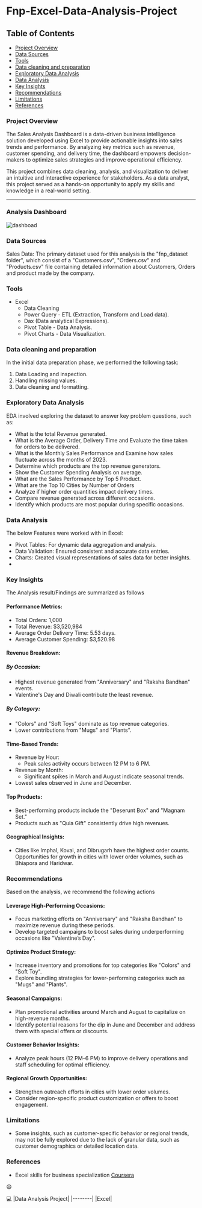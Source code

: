 # Fnp-Excel-Data-Analysis-Project

## Table of Contents
- [Project Overview](#project-overview)
- [Data Sources](#data-sources)
- [Tools](#tools)
- [Data cleaning and preparation](#data-cleaning-and-preparation)
- [Exploratory Data Analysis](#exploratory-data-analysis)
- [Data Analysis](#data-analysis)
- [Key Insights](#key-insights)
- [Recommendations](#recommendations)
- [Limitations](#limitations)
- [References](#references)

### Project Overview
The Sales Analysis Dashboard is a data-driven business intelligence solution developed using Excel to provide actionable insights into sales trends and performance. By analyzing key metrics such as revenue, customer spending, and delivery time, the dashboard empowers decision-makers to optimize sales strategies and improve operational efficiency.

This project combines data cleaning, analysis, and visualization to deliver an intuitive and interactive experience for stakeholders. As a data analyst, this project served as a hands-on opportunity to apply my skills and knowledge in a real-world setting.

---

### Analysis Dashboard

![dashboad](https://github.com/user-attachments/assets/05f793f8-dae3-41dc-804d-c028200d950a)


### Data Sources
Sales Data: The primary dataset used for this analysis is the "fnp_dataset folder", which consist of a "Customers.csv", "Orders.csv" and "Products.csv" file containing detailed information about Customers, Orders and product made by the company.

### Tools
- Excel
  -  Data Cleaning
  -  Power Query - ETL (Extraction, Transform and Load data).
  -  Dax (Data analytical Expressions).
  -  Pivot Table - Data Analysis.
  -  Pivot Charts - Data Visualization.

### Data cleaning and preparation 
In the initial data preparation phase, we performed the following task:
1. Data Loading and inspection.
2. Handling missing values.
3. Data cleaning and formatting.

### Exploratory Data Analysis
EDA involved exploring the dataset to answer key problem questions, such as:

 - What is the total Revenue generated.
 - What is the Average Order, Delivery Time and Evaluate the time taken for orders to be delivered.
 - What is the Monthly Sales Performance and Examine how sales fluctuate across the months of 2023.
 - Determine which products are the top revenue generators.
 - Show the Customer Spending Analysis on average.
 - What are the Sales Performance by Top 5 Product.
 - What are the Top 10 Cities by Number of Orders
 - Analyze if higher order quantities impact delivery times.
 - Compare revenue generated across different occasions.
 - Identify which products are most popular during specific occasions.

### Data Analysis 
The below Features were worked with in Excel: 
- Pivot Tables: For dynamic data aggregation and analysis.
- Data Validation: Ensured consistent and accurate data entries.
- Charts: Created visual representations of sales data for better insights.
- 
### Key Insights
The Analysis result/Findings are summarized as follows
#### Performance Metrics:

- Total Orders: 1,000
- Total Revenue: $3,520,984
- Average Order Delivery Time: 5.53 days.
- Average Customer Spending: $3,520.98
#### Revenue Breakdown:

 ##### By Occasion:
- Highest revenue generated from "Anniversary" and "Raksha Bandhan" events.
- Valentine's Day and Diwali contribute the least revenue.
##### By Category:
- "Colors" and "Soft Toys" dominate as top revenue categories.
- Lower contributions from "Mugs" and "Plants".
#### Time-Based Trends:
- Revenue by Hour:
   - Peak sales activity occurs between 12 PM to 6 PM.
- Revenue by Month:
   - Significant spikes in March and August indicate seasonal trends.
- Lowest sales observed in June and December.
#### Top Products:

- Best-performing products include the "Deserunt Box" and "Magnam Set."
 - Products such as "Quia Gift" consistently drive high revenues.
#### Geographical Insights:

- Cities like Imphal, Kovai, and Dibrugarh have the highest order counts.
Opportunities for growth in cities with lower order volumes, such as Bhiapora and Haridwar.

### Recommendations
Based on the analysis, we recommend the following actions

#### Leverage High-Performing Occasions:

 -  Focus marketing efforts on "Anniversary" and "Raksha Bandhan" to maximize revenue during these periods.
 -  Develop targeted campaigns to boost sales during underperforming occasions like "Valentine’s Day".
  
#### Optimize Product Strategy:
 -  Increase inventory and promotions for top categories like "Colors" and "Soft Toy".
 -  Explore bundling strategies for lower-performing categories such as "Mugs" and "Plants".
   
#### Seasonal Campaigns:
 - Plan promotional activities around March and August to capitalize on high-revenue months.
 - Identify potential reasons for the dip in June and December and address them with special offers or discounts.
   
#### Customer Behavior Insights:
 - Analyze peak hours (12 PM–6 PM) to improve delivery operations and staff scheduling for optimal efficiency.
   
#### Regional Growth Opportunities:
 - Strengthen outreach efforts in cities with lower order volumes.
 - Consider region-specific product customization or offers to boost engagement.

### Limitations 
- Some insights, such as customer-specific behavior or regional trends, may not be fully explored due to the lack of granular data, such as customer demographics or detailed location data.

### References 
- Excel skills for business specialization
[Coursera](https://www.coursera.org/specializations/excel)


😄

💻
|Data Analysis Project|
|--------|
|Excel|


































